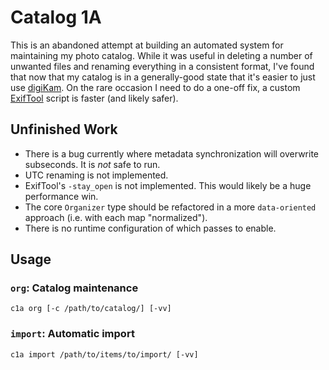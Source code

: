 # Catalog 1A

This is an abandoned attempt at building an automated system for maintaining my photo catalog.
While it was useful in deleting a number of unwanted files and renaming everything in a consistent format, I've found that now that my catalog is in a generally-good state that it's easier to just use [digiKam](https://www.digikam.org/).
On the rare occasion I need to do a one-off fix, a custom [ExifTool](https://exiftool.org/) script is faster (and likely safer).

## Unfinished Work

- There is a bug currently where metadata synchronization will overwrite subseconds.
  It is *not* safe to run.
- UTC renaming is not implemented.
- ExifTool's `-stay_open` is not implemented.
  This would likely be a huge performance win.
- The core `Organizer` type should be refactored in a more `data-oriented` approach (i.e. with each map "normalized").
- There is no runtime configuration of which passes to enable.

## Usage

### `org`: Catalog maintenance

```
c1a org [-c /path/to/catalog/] [-vv]
```

### `import`: Automatic import

```
c1a import /path/to/items/to/import/ [-vv]
```
